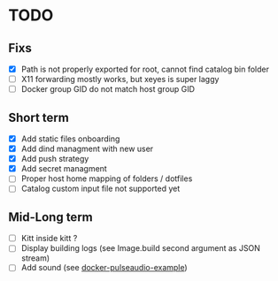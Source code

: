 # TODO
## Fixs

- [x] Path is not properly exported for root, cannot find catalog bin folder
- [ ] X11 forwarding mostly works, but xeyes is super laggy
- [ ] Docker group GID do not match host group GID

## Short term

- [x] Add static files onboarding
- [x] Add dind managment with new user
- [x] Add push strategy
- [x] Add secret managment
- [ ] Proper host home mapping of folders / dotfiles
- [ ] Catalog custom input file not supported yet

## Mid-Long term

- [ ] Kitt inside kitt ?
- [ ] Display building logs (see Image.build second argument as JSON stream)
- [ ] Add sound (see [docker-pulseaudio-example](https://github.com/TheBiggerGuy/docker-pulseaudio-example))